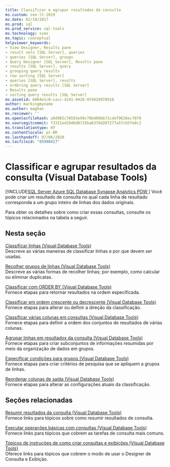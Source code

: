 ```yaml
---
title: Classificar e agrupar resultados da consulta
ms.custom: seo-lt-2019
ms.date: 01/19/2017
ms.prod: sql
ms.prod_service: sql-tools
ms.technology: ssms
ms.topic: conceptual
helpviewer_keywords:
- View Designer, Results pane
- result sets [SQL Server], queries
- queries [SQL Server], groups
- Query Designer [SQL Server], Results pane
- results [SQL Server], query
- grouping query results
- row sorting [SQL Server]
- queries [SQL Server], results
- ordering query results [SQL Server]
- Results pane
- sorting query results [SQL Server]
ms.assetid: b004e1c0-cacc-4241-9426-9fd426978918
author: markingmyname
ms.author: maghan
ms.reviewer: ''
ms.openlocfilehash: a9d965c70593e99c70b400bb72cdef9636ec7070
ms.sourcegitcommit: f3321ed29d6d8725ba6378d207277a57cb5fe8c2
ms.translationtype: HT
ms.contentlocale: pt-BR
ms.lasthandoff: 07/06/2020
ms.locfileid: "85998417"
---
```

# <a name="sort-and-group-query-results-visual-database-tools"></a>Classificar e agrupar resultados da consulta (Visual Database Tools)
[!INCLUDE[SQL Server Azure SQL Database Synapse Analytics PDW ](../../includes/applies-to-version/sql-asdb-asdbmi-asa-pdw.md)]
Você pode criar um resultado de consulta no qual cada linha de resultado corresponda a um grupo inteiro de linhas dos dados originais.  
  
Para obter os detalhes sobre como criar essas consultas, consulte os tópicos relacionados na tabela a seguir.  
  
## <a name="in-this-section"></a>Nesta seção  
[Classificar linhas &#40;Visual Database Tools&#41;](../../ssms/visual-db-tools/sort-rows-visual-database-tools.md)  
Descreve as várias maneiras de classificar linhas e por que devem ser usadas.  
  
[Recolher grupos de linhas &#40;Visual Database Tools&#41;](../../ssms/visual-db-tools/collapse-groups-of-rows-visual-database-tools.md)  
Descreve as várias formas de recolher linhas; por exemplo, como calcular ou eliminar duplicatas.  
  
[Classificar com ORDER BY &#40;Visual Database Tools&#41;](../../ssms/visual-db-tools/sort-with-order-by-visual-database-tools.md)  
Fornece etapas para retornar resultados na ordem especificada.  
  
[Classificar em ordem crescente ou decrescente &#40;Visual Database Tools&#41;](../../ssms/visual-db-tools/sort-in-ascending-or-descending-order-visual-database-tools.md)  
Fornece etapas para alterar ou definir a direção da classificação.  
  
[Classificar várias colunas em consultas &#40;Visual Database Tools&#41;](../../ssms/visual-db-tools/sort-multiple-columns-in-queries-visual-database-tools.md)  
Fornece etapas para definir a ordem dos conjuntos de resultados de várias colunas.  
  
[Agrupar linhas em resultados da consulta &#40;Visual Database Tools&#41;](../../ssms/visual-db-tools/group-rows-in-query-results-visual-database-tools.md)  
Fornece etapas para criar subconjuntos de informações resumidas por meio da organização de dados em grupos.  
  
[Especificar condições para grupos &#40;Visual Database Tools&#41;](../../ssms/visual-db-tools/specify-conditions-for-groups-visual-database-tools.md)  
Fornece etapas para criar critérios de pesquisa que se apliquem a grupos de linhas.  
  
[Reordenar colunas de saída &#40;Visual Database Tools&#41;](../../ssms/visual-db-tools/reorder-output-columns-visual-database-tools.md)  
Fornece etapas para alterar as configurações atuais da classificação.  
  
## <a name="related-sections"></a>Seções relacionadas  
[Resumir resultados da consulta &#40;Visual Database Tools&#41;](../../ssms/visual-db-tools/summarize-query-results-visual-database-tools.md)  
Fornece links para tópicos sobre como resumir resultados de consulta.  
  
[Executar operações básicas com consultas &#40;Visual Database Tools&#41;](../../ssms/visual-db-tools/perform-basic-operations-with-queries-visual-database-tools.md)  
Fornece links para tópicos que cobrem as tarefas de consulta mais comuns.  
  
[Tópicos de instruções de como criar consultas e exibições &#40;Visual Database Tools&#41;](../../ssms/visual-db-tools/design-queries-and-views-how-to-topics-visual-database-tools.md)  
Oferece links para tópicos que cobrem o modo de usar o Designer de Consulta e Exibição.  
  
